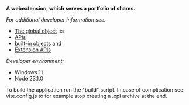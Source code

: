 **A webextension, which serves a portfolio of shares.**

_For additional developer information see:_

- [The global object](https://developer.mozilla.org/en-US/docs/Glossary/Global_object) its
- [APIs](https://developer.mozilla.org/en-US/docs/Web/API)
- [built-in objects](https://developer.mozilla.org/en-US/docs/Web/JavaScript/Reference) and
- [Extension APIs](https://developer.mozilla.org/en-US/docs/Mozilla/Add-ons/WebExtensions/API)

_Developer environment:_
- Windows 11
- Node 23.1.0

To build the application run the "build" script.
In case of complication see vite.config.js to 
for example stop creating a .xpi archive at the end.